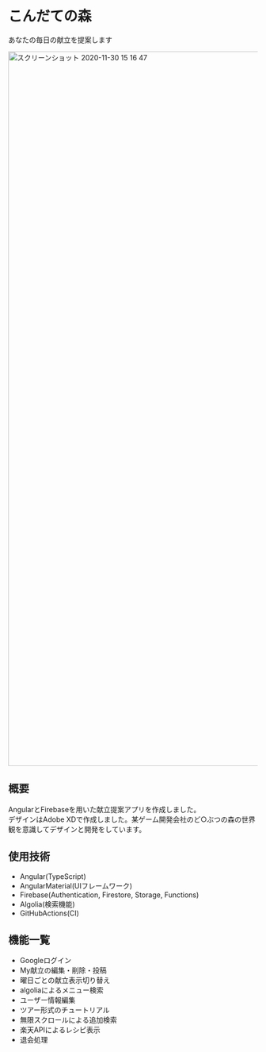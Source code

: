 # こんだての森
あなたの毎日の献立を提案します

<img width="1440" alt="スクリーンショット 2020-11-30 15 16 47" src="https://user-images.githubusercontent.com/63761544/102864612-ca413480-4477-11eb-906c-01a103c74b70.png">

## 概要
AngularとFirebaseを用いた献立提案アプリを作成しました。  
デザインはAdobe XDで作成しました。某ゲーム開発会社のど○ぶつの森の世界観を意識してデザインと開発をしています。

## 使用技術
- Angular(TypeScript)
- AngularMaterial(UIフレームワーク)
- Firebase(Authentication, Firestore, Storage, Functions)
- Algolia(検索機能)
- GitHubActions(CI)

## 機能一覧
- Googleログイン
- My献立の編集・削除・投稿
- 曜日ごとの献立表示切り替え
- algoliaによるメニュー検索
- ユーザー情報編集
- ツアー形式のチュートリアル
- 無限スクロールによる追加検索
- 楽天APIによるレシピ表示
- 退会処理
